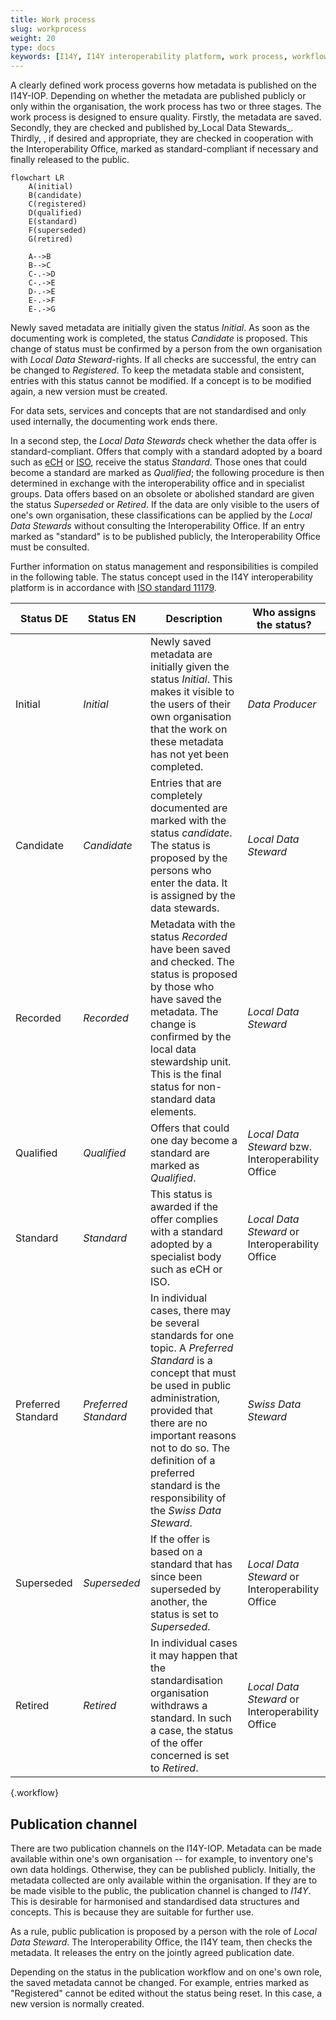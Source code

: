 ```yaml
---
title: Work process
slug: workprocess
weight: 20
type: docs
keywords: [I14Y, I14Y interoperability platform, work process, workflow, status, publication channel]
---
```


A clearly defined work process governs how metadata is published on the I14Y-IOP. Depending on whether the metadata are published publicly or only within the organisation, the work process has two or three stages. The work process is designed to ensure quality. Firstly, the metadata are saved. Secondly, they are checked and published by_Local Data Stewards_. Thirdly, , if desired and appropriate, they are checked in cooperation with the Interoperability Office, marked as standard-compliant if necessary and finally released to the public.

```mermaid
flowchart LR
    A(initial)
    B(candidate)
    C(registered)
    D(qualified)
    E(standard)
    F(superseded)
    G(retired)

    A-->B
    B-->C
    C-.->D
    C-.->E
    D-.->E
    E-.->F
    E-.->G
```

Newly saved metadata are initially given the status _Initial_. As soon as the documenting work is completed, the status _Candidate_ is proposed. This change of status must be confirmed by a person from the own organisation with _Local Data Steward_-rights. If all checks are successful, the entry can be changed to _Registered_. To keep the metadata stable and consistent, entries with this status cannot be modified. If a concept is to be modified again, a new version must be created.

For data sets, services and concepts that are not standardised and only used internally, the documenting work ends there.

In a second step, the _Local Data Stewards_ check whether the data offer is standard-compliant. Offers that comply with a standard adopted by a board such as [eCH](/handbook/de/glossar/#ech) or [ISO](/handbook/de/glossar/#internationale-organisation-für-normung-iso), receive the status _Standard_. Those ones that could become a standard are marked as _Qualified_; the following procedure is then determined in exchange with the interoperability office and in specialist groups. Data offers based on an obsolete or abolished standard are given the status _Superseded_ or _Retired_. If the data are only visible to the users of one's own organisation, these classifications can be applied by the _Local Data Stewards_ without consulting the Interoperability Office. If an entry marked as "standard" is to be published publicly, the Interoperability Office must be consulted.

Further information on status management and responsibilities is compiled in the following table. The status concept used in the I14Y interoperability platform is in accordance with [ISO standard 11179](https://www.iso.org/standard/78914.html).

| Status DE | Status EN | Description | Who assigns the status? |
| --- | ---- | ---- | ---- |
| Initial | _Initial_ | Newly saved metadata are initially given the status _Initial_. This makes it visible to the users of their own organisation that the work on these metadata has not yet been completed.| _Data Producer_ |
| Candidate | _Candidate_ | Entries that are completely documented are marked with the status _candidate_. The status is proposed by the persons who enter the data. It is assigned by the data stewards.| _Local Data Steward_ | 
| Recorded | _Recorded_ | Metadata with the status _Recorded_ have been saved and checked. The status is proposed by those who have saved the metadata. The change is confirmed by the local data stewardship unit. This is the final status for non-standard data elements.| _Local Data Steward_ |
| Qualified | _Qualified_ | Offers that could one day become a standard are marked as _Qualified_.| _Local Data Steward_ bzw. Interoperability Office |
| Standard | _Standard_ | This status is awarded if the offer complies with a standard adopted by a specialist body such as eCH or ISO. | _Local Data Steward_ or Interoperability Office |
| Preferred Standard | _Preferred Standard_ | In individual cases, there may be several standards for one topic. A _Preferred Standard_ is a concept that must be used in public administration, provided that there are no important reasons not to do so. The definition of a preferred standard is the responsibility of the _Swiss Data Steward_. | _Swiss Data Steward_ |
| Superseded | _Superseded_ | If the offer is based on a standard that has since been superseded by another, the status is set to _Superseded_. | _Local Data Steward_ or Interoperability Office |
| Retired | _Retired_ | In individual cases it may happen that the standardisation organisation withdraws a standard. In such a case, the status of the offer concerned is set to _Retired_. | _Local Data Steward_ or Interoperability Office |
{.workflow}

## Publication channel

There are two publication channels on the I14Y-IOP. Metadata can be made available within one's own organisation -- for example, to inventory one's own data holdings. Otherwise, they can be published publicly. Initially, the metadata collected are only available within the organisation. If they are to be made visible to the public, the publication channel is changed to _I14Y_. This is desirable for harmonised and standardised data structures and concepts. This is because they are suitable for further use.

As a rule, public publication is proposed by a person with the role of _Local Data Steward_. The Interoperability Office, the I14Y team, then checks the metadata. It releases the entry on the jointly agreed publication date.

Depending on the status in the publication workflow and on one's own role, the saved metadata cannot be changed. For example, entries marked as "Registered" cannot be edited without the status being reset. In this case, a new version is normally created.